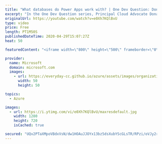 ```yaml
---
title: "What databases do Power Apps work with? | One Dev Question: Dona Sarkar"
excerpt: "In the One Dev Question series, Principal Cloud Advocate Dona Sarkar explains how she uses Power Apps and why.   For more information, visit: https://docs.microsoft.com/powerapps/developer/common-data-service/overview/?WT.mc_id=onedevquestion-c9-donasa    Try Azure for free: https://aka.ms/TryAzure7"
originalUrl: https://youtube.com/watch?v=e0Xh7KQlBvU
type: video
price: Free
length: PT1M50S
publishedDateTime: 2020-04-29T15:07:27Z
heat: 50

featuredContent: "<iframe width=\"800\" height=\"500\" frameborder=\"0\" src=\"https://www.youtube.com/embed/e0Xh7KQlBvU\" allow=\"accelerometer; autoplay; encrypted-media; gyroscope; picture-in-picture\" allowfullscreen></iframe>"

provider:
  name: Microsoft
  domain: microsoft.com
  images:
    - url: https://everyday-cc.github.io/azure/assets/images/organizations/microsoft.com-50x50.jpg
      width: 50
      height: 50

topics:
  - Azure

images:
  - url: https://i.ytimg.com/vi/e0Xh7KQlBvU/maxresdefault.jpg
    width: 1280
    height: 720
    isCached: true

secured: "UQv2PTaXMpoVBdxVsN/dw1HOAuJJOYx13bz5dsXubYScGLsTR/RPzi/oVJy2r84zZv36qU5zal0P8KysxaYv28ojg3BHRb7xppSzDg9EtfGKU7nDpHQSw+3VvBKDmeY2mDh2JKsO4ec42zcaRnd09ITJ/EPi+u/gfOdeH8bpEbJP+FukqHbpwp0FkXjxHwz0KlGmLBkHiy9Aq9EsoUrXU8kxatU6cyBuQsc41OK/gVW5bzggZDldHMMJHY6xqSz5/CN6W9hflvrC36lQeTHb28iEyfA+tGVeE6sUWUO8xHgDSnouPQzD2m2cIv+jOpeGnRNO9GtLRVj1F/ZmWmrIbwbnDbZSgSitJkDwY3j+FoUKcqNTT6mVgiBdqbnhOJJmdOPPd0JNdF2JcN1KqyrJ3rpcheWgLWXUbEJwk351IFE=;6U+t5LFS1QUEmQQbeS/D2A=="
---
```


